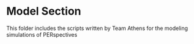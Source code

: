 # Model Section

This folder includes the scripts written by Team Athens for the modeling simulations of PERspectives
